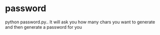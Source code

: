 # password
python password.py..
It will ask you how many chars you want to generate and then generate a password for you
